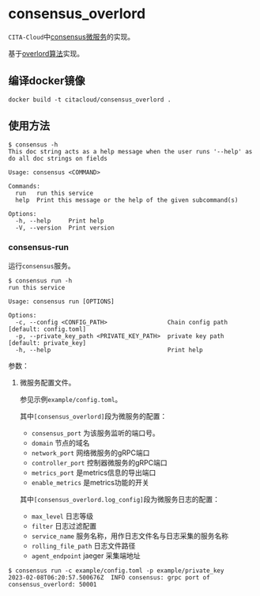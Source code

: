 # consensus_overlord
`CITA-Cloud`中[consensus微服务](https://github.com/cita-cloud/cita_cloud_proto/blob/master/protos/consensus.proto)的实现。

基于[overlord算法](https://github.com/nervosnetwork/overlord)实现。

## 编译docker镜像
```
docker build -t citacloud/consensus_overlord .
```

## 使用方法

```
$ consensus -h       
This doc string acts as a help message when the user runs '--help' as do all doc strings on fields

Usage: consensus <COMMAND>

Commands:
  run   run this service
  help  Print this message or the help of the given subcommand(s)

Options:
  -h, --help     Print help
  -V, --version  Print version
```

### consensus-run

运行`consensus`服务。

```
$ consensus run -h
run this service

Usage: consensus run [OPTIONS]

Options:
  -c, --config <CONFIG_PATH>                 Chain config path [default: config.toml]
  -p, --private_key_path <PRIVATE_KEY_PATH>  private key path [default: private_key]
  -h, --help                                 Print help
```

参数：
1. 微服务配置文件。

   参见示例`example/config.toml`。

   其中`[consensus_overlord]`段为微服务的配置：
    * `consensus_port` 为该服务监听的端口号。
    * `domain` 节点的域名
    * `network_port` 网络微服务的gRPC端口
    * `controller_port` 控制器微服务的gRPC端口
    * `metrics_port` 是metrics信息的导出端口
    * `enable_metrics` 是metrics功能的开关

    其中`[consensus_overlord.log_config]`段为微服务日志的配置：
    * `max_level` 日志等级
    * `filter` 日志过滤配置
    * `service_name` 服务名称，用作日志文件名与日志采集的服务名称
    * `rolling_file_path` 日志文件路径
    * `agent_endpoint` jaeger 采集端地址

```
$ consensus run -c example/config.toml -p example/private_key
2023-02-08T06:20:57.500676Z  INFO consensus: grpc port of consensus_overlord: 50001
```
